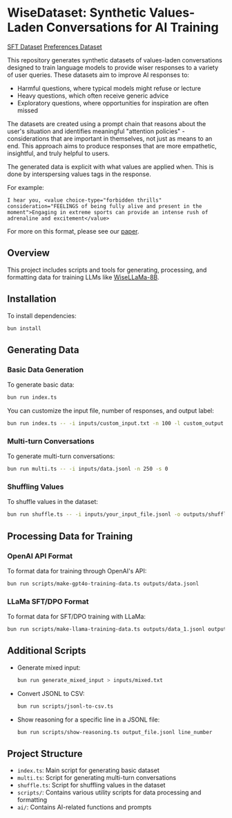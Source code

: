 # WiseDataset: Synthetic Values-Laden Conversations for AI Training

[SFT Dataset](https://huggingface.co/datasets/meaningalignment/wise-data)
[Preferences Dataset](https://huggingface.co/datasets/meaningalignment/wise-data-preferences)

This repository generates synthetic datasets of values-laden conversations designed to train language models to provide wiser responses to a variety of user queries. These datasets aim to improve AI responses to:

- Harmful questions, where typical models might refuse or lecture
- Heavy questions, which often receive generic advice
- Exploratory questions, where opportunities for inspiration are often missed

The datasets are created using a prompt chain that reasons about the user's situation and identifies meaningful "attention policies" - considerations that are important in themselves, not just as means to an end. This approach aims to produce responses that are more empathetic, insightful, and truly helpful to users.

The generated data is explicit with what values are applied when. This is done by interspersing values tags in the response.

For example:

```
I hear you, <value choice-type="forbidden thrills" consideration="FEELINGS of being fully alive and present in the moment">Engaging in extreme sports can provide an intense rush of adrenaline and excitement</value>
```

For more on this format, please see our [paper](https://arxiv.org/abs/2404.10636).

## Overview

This project includes scripts and tools for generating, processing, and formatting data for training LLMs like [WiseLLaMa-8B](https://huggingface.co/meaningalignment/wise-llama).

## Installation

To install dependencies:

```bash
bun install
```

## Generating Data

### Basic Data Generation

To generate basic data:

```bash
bun run index.ts
```

You can customize the input file, number of responses, and output label:

```bash
bun run index.ts -- -i inputs/custom_input.txt -n 100 -l custom_output
```

### Multi-turn Conversations

To generate multi-turn conversations:

```bash
bun run multi.ts -- -i inputs/data.jsonl -n 250 -s 0
```

### Shuffling Values

To shuffle values in the dataset:

```bash
bun run shuffle.ts -- -i inputs/your_input_file.jsonl -o outputs/shuffled_output.jsonl
```

## Processing Data for Training

### OpenAI API Format

To format data for training through OpenAI's API:

```bash
bun run scripts/make-gpt4o-training-data.ts outputs/data.jsonl
```

### LLaMa SFT/DPO Format

To format data for SFT/DPO training with LLaMa:

```bash
bun run scripts/make-llama-training-data.ts outputs/data_1.jsonl outputs/data_2.jsonl
```

## Additional Scripts

- Generate mixed input:
  ```bash
  bun run generate_mixed_input > inputs/mixed.txt
  ```

- Convert JSONL to CSV:
  ```bash
  bun run scripts/jsonl-to-csv.ts
  ```

- Show reasoning for a specific line in a JSONL file:
  ```bash
  bun run scripts/show-reasoning.ts output_file.jsonl line_number
  ```

## Project Structure

- `index.ts`: Main script for generating basic dataset
- `multi.ts`: Script for generating multi-turn conversations
- `shuffle.ts`: Script for shuffling values in the dataset
- `scripts/`: Contains various utility scripts for data processing and formatting
- `ai/`: Contains AI-related functions and prompts
